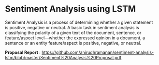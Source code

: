 # Sentiment Analysis using LSTM

Sentiment Analysis is a process of determining whether a given statement is positive, negative or neutral. A basic task in sentiment analysis is classifying the polarity of a given text of the document, sentence, or feature/aspect level—whether the expressed opinion in a document, a sentence or an entity feature/aspect is positive, negative, or neutral. 

<b>Proposal Report</b> : https://github.com/anirudhramanan/sentiment-analysis-lstm/blob/master/Sentiment%20Analysis%20Proposal.pdf
